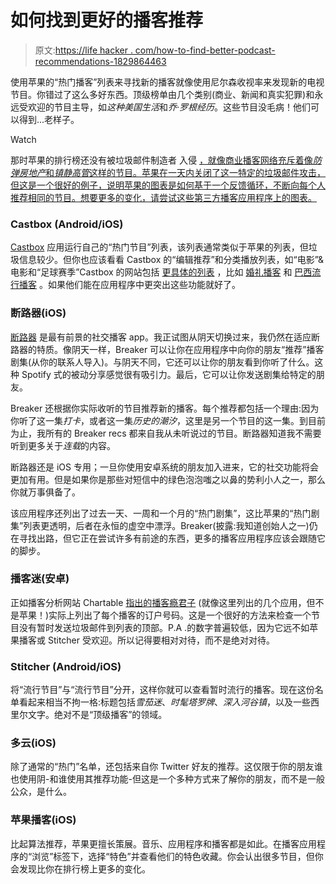 # 如何找到更好的播客推荐

> 原文:[https://life hacker . com/how-to-find-better-podcast-recommendations-1829864463](https://lifehacker.com/how-to-find-better-podcast-recommendations-1829864463)

使用苹果的“热门播客”列表来寻找新的播客就像使用尼尔森收视率来发现新的电视节目。你错过了这么多好东西。顶级榜单由几个类别(商业、新闻和真实犯罪)和永远受欢迎的节目主导，如*这种美国生活*和*乔·罗根经历*。这些节目没毛病！他们可以得到...老样子。

Watch

那时苹果的排行榜还没有被垃圾邮件制造者 入侵 [，就像商业播客网络充斥着像*防弹房地产*和*镇静高管*这样的节目。苹果在一天内关闭了这一特定的垃圾邮件攻击，但这是一个很好的例子，说明苹果的图表是如何基于一个反馈循环，不断向每个人推荐相同的节目。想要更多的变化，请尝试这些第三方播客应用程序上的图表。](https://chartable.com/blog/chartbreakers)

### **Castbox (Android/iOS)**

[Castbox](https://castbox.fm/) 应用运行自己的“热门节目”列表，该列表通常类似于苹果的列表，但垃圾信息较少。但你也应该看看 Castbox 的“编辑推荐”和分类播放列表，如“电影”&电影和“足球赛季”Castbox 的网站包括 [更具体的列表](https://castbox.fm/playlist/) ，比如 [婚礼播客](https://castbox.fm/blog/top-10-wedding-podcasts/) 和 [巴西流行播客](https://castbox.fm/blog/the-15-most-popular-brazilian-podcasts-on-castbox/) 。如果他们能在应用程序中更突出这些功能就好了。

### 断路器(iOS)

[断路器](https://www.breaker.audio/) 是最有前景的社交播客 app。我正试图从阴天切换过来，我仍然在适应断路器的特质。像阴天一样，Breaker 可以让你在应用程序中向你的朋友“推荐”播客剧集(从你的联系人导入)。与阴天不同，它还可以让你的朋友看到你听了什么。这种 Spotify 式的被动分享感觉很有吸引力。最后，它可以让你发送剧集给特定的朋友。

Breaker 还根据你实际收听的节目推荐新的播客。每个推荐都包括一个理由:因为你听了这一集*打卡*，或者这一集*历史的潮汐*，这里是另一个节目的这一集。到目前为止，我所有的 Breaker recs 都来自我从未听说过的节目。断路器知道我不需要听到更多关于*连载*的内容。

断路器还是 iOS 专用；一旦你使用安卓系统的朋友加入进来，它的社交功能将会更加有用。但是如果你是那些对短信中的绿色泡泡嗤之以鼻的势利小人之一，那么你就万事俱备了。

该应用程序还列出了过去一天、一周和一个月的“热门剧集”，这比苹果的“热门剧集”列表更透明，后者在永恒的虚空中漂浮。Breaker(披露:我知道创始人之一)仍在寻找出路，但它正在尝试许多有前途的东西，更多的播客应用程序应该会跟随它的脚步。

### **播客迷(安卓)**

正如播客分析网站 Chartable [指出的](https://chartable.com/blog/chartbreakers)[播客瘾君子](https://play.google.com/store/apps/details?id=com.bambuna.podcastaddict&hl=en_US) (就像这里列出的几个应用，但不是苹果！)实际上列出了每个播客的订户号码。这是一个很好的方法来检查一个节目没有暂时发送垃圾邮件到列表的顶部。P.A .的数字普遍较低，因为它远不如苹果播客或 Stitcher 受欢迎。所以记得要相对对待，而不是绝对对待。

### **Stitcher (Android/iOS)**

将“流行节目”与“流行节目”分开，这样你就可以查看暂时流行的播客。现在这份名单看起来相当不拘一格:标题包括*雪茄迷*、*时髦塔罗牌*、*深入河谷镇*，以及一些西里尔文字。绝对不是“顶级播客”的领域。

### 多云(iOS)

除了通常的“热门”名单，还包括来自你 Twitter 好友的推荐。这仅限于你的朋友谁也使用阴-和谁使用其推荐功能-但这是一个多种方式来了解你的朋友，而不是一般公众，是什么。

### 苹果播客(iOS)

比起算法推荐，苹果更擅长策展。音乐、应用程序和播客都是如此。在播客应用程序的“浏览”标签下，选择“特色”并查看他们的特色收藏。你会认出很多节目，但你会发现比你在排行榜上更多的变化。